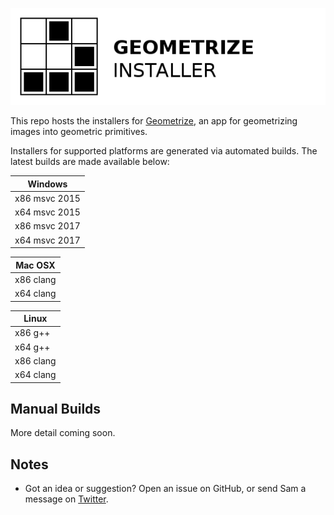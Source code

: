 [![Geometrize Installer Logo](https://github.com/Tw1ddle/geometrize-installer/blob/master/screenshots/geometrize_installer_logo.png?raw=true "Geometrize installer logo")](https://github.com/Tw1ddle/geometrize-installer)

This repo hosts the installers for [Geometrize](https://github.com/Tw1ddle/geometrize), an app for geometrizing images into geometric primitives.

Installers for supported platforms are generated via automated builds. The latest builds are made available below:

| Windows       |
| ------------- |
| x86 msvc 2015 |
| x64 msvc 2015 |
| x86 msvc 2017 |
| x64 msvc 2017 |

| Mac OSX       |
| ------------- |
| x86 clang     |
| x64 clang     |

| Linux         |
| ------------- |
| x86 g++       |
| x64 g++       |
| x86 clang     |
| x64 clang     |

## Manual Builds

More detail coming soon.

## Notes
 * Got an idea or suggestion? Open an issue on GitHub, or send Sam a message on [Twitter](https://twitter.com/Sam_Twidale).
